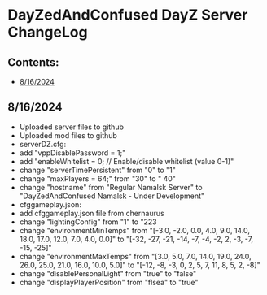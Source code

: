 <!-- ======================================== CHANGELOG.md Start ======================================== -->


<!-- ------------------------------ Intro Start ------------------------------ -->

# DayZedAndConfused DayZ Server ChangeLog

<!-- ------------------------------ Intro End ------------------------------ -->


<!-- ------------------------------ Overview Start ------------------------------ -->

## Contents:
<!-- - [8/17/2024](#8/17/2024) -->
- [8/16/2024](#8/16/2024)

<!-- ------------------------------ Overview End ------------------------------ -->


<!-- ------------------------------ ChangeLog Start ------------------------------ -->

<!-- ++++++++++++++++++++ 8/17/2024Start ++++++++++++++++++++ -->

<!-- ## 8/17/2024 -->

<!-- ++++++++++++++++++++ 8/17/2024 End ++++++++++++++++++++ -->

<!-- ++++++++++++++++++++ 8/16/2024Start ++++++++++++++++++++ -->

## 8/16/2024

- Uploaded server files to github
- Uploaded mod files to github
- serverDZ.cfg:
 - add "vppDisablePassword = 1;"
 - add "enableWhitelist = 0;        // Enable/disable whitelist (value 0-1)"
 - change "serverTimePersistent" from "0" to "1"
 - change "maxPlayers = 64;" from "30" to " 40"
 - change "hostname" from "Regular Namalsk Server" to "DayZedAndConfused Namalsk - Under Development"
- cfggameplay.json:
 - add cfggameplay.json file from chernaurus
 - change "lightingConfig" from "1" to "223
 - change "environmentMinTemps" from "[-3.0, -2.0, 0.0, 4.0, 9.0, 14.0, 18.0, 17.0, 12.0, 7.0, 4.0, 0.0]" to "[-32, -27, -21, -14,  -7,  -4,  -2,   2,  -3,  -7, -15, -25]"
 - change "environmentMaxTemps" from "[3.0, 5.0, 7.0, 14.0, 19.0, 24.0, 26.0, 25.0, 21.0, 16.0, 10.0, 5.0]" to "[-12,  -8,  -3,   0,   2,   5,   7,  11,   8,   5,   2,  -8]"
 - change "disablePersonalLight" from "true" to "false"
 - change "displayPlayerPosition" from "flsea" to "true"

<!-- ++++++++++++++++++++ 8/16/2024 End ++++++++++++++++++++ -->

<!-- ------------------------------ChangeLog End ------------------------------ -->


<!-- ------------------------------ Outro Start ------------------------------ -->


<!-- ------------------------------ Outro End ------------------------------ -->


<!-- ======================================== CHANGELOG.md End ======================================== -->
